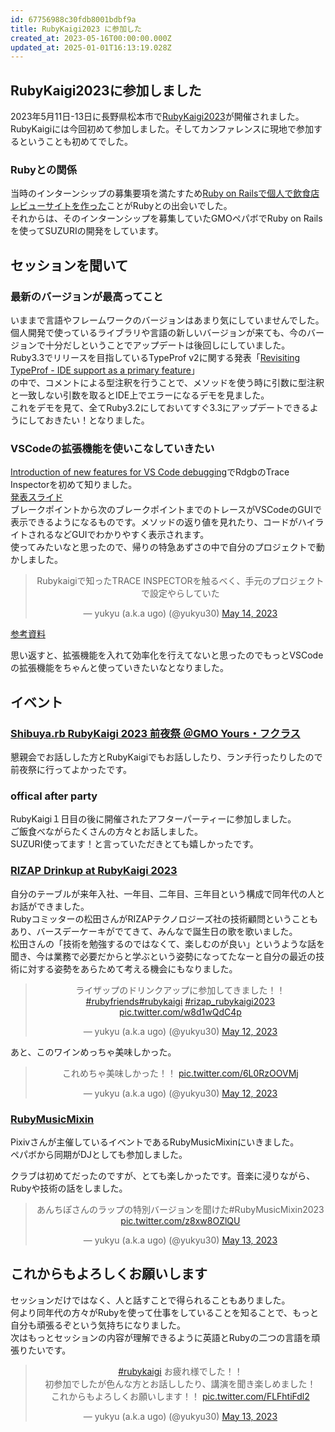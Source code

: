 ```yaml
---
id: 67756988c30fdb8001bdbf9a
title: RubyKaigi2023 に参加した
created_at: 2023-05-16T00:00:00.000Z
updated_at: 2025-01-01T16:13:19.028Z
---
```


<h2>RubyKaigi2023に参加しました</h2>
<p>2023年5月11日-13日に長野県松本市で<a href="https://rubykaigi.org/2023">RubyKaigi2023</a>が開催されました。<br>
RubyKaigiには今回初めて参加しました。そしてカンファレンスに現地で参加するということも初めてでした。</p>
<h3>Rubyとの関係</h3>
<p>当時のインターンシップの募集要項を満たすため<a href="https://zenn.dev/yu_9/articles/yu9-bumeshi-2021">Ruby on Railsで個人で飲食店レビューサイトを作った</a>ことがRubyとの出会いでした。<br>
それからは、そのインターンシップを募集していたGMOペパボでRuby on Railsを使ってSUZURIの開発をしています。</p>
<h2>セッションを聞いて</h2>
<h3>最新のバージョンが最高ってこと</h3>
<p>いままで言語やフレームワークのバージョンはあまり気にしていませんでした。個人開発で使っているライブラリや言語の新しいバージョンが来ても、今のバージョンで十分だしということでアップデートは後回しにしていました。<br>
Ruby3.3でリリースを目指しているTypeProf v2に関する発表「<a href="https://rubykaigi.org/2023/presentations/mametter.html#day2">Revisiting TypeProf - IDE support as a primary feature</a>」<br>
の中で、コメントによる型注釈を行うことで、メソッドを使う時に引数に型注釈と一致しない引数を取るとIDE上でエラーになるデモを見ました。<br>
これをデモを見て、全てRuby3.2にしておいてすぐ3.3にアップデートできるようにしておきたい！となりました。</p>
<h3>VSCodeの拡張機能を使いこなしていきたい</h3>
<p><a href="https://rubykaigi.org/2023/presentations/ono-max.html#day2">Introduction of new features for VS Code debugging</a>でRdgbのTrace Inspectorを初めて知りました。<br>
<a href="https://speakerdeck.com/onomax/introduction-of-new-features-for-vs-code-debugging">発表スライド</a><br>
ブレークポイントから次のブレークポイントまでのトレースがVSCodeのGUIで表示できるようになるものです。メソッドの返り値を見れたり、コードがハイライトされるなどGUIでわかりやすく表示されます。<br>
使ってみたいなと思ったので、帰りの特急あずさの中で自分のプロジェクトで動かしました。</p>
<blockquote class="twitter-tweet" data-dnt="true" align="center"><p lang="ja" dir="ltr">Rubykaigiで知ったTRACE INSPECTORを触るべく、手元のプロジェクトで設定やらしていた</p>&mdash; yukyu (a.k.a ugo) (@yukyu30) <a href="https://twitter.com/yukyu30/status/1657664691810996224?ref_src=twsrc%5Etfw">May 14, 2023</a></blockquote>
<script async src="https://platform.twitter.com/widgets.js" charset="utf-8"></script>
<p><a href="https://qiita.com/wataru86/items/b3bf5a579c2b128982bb">参考資料</a></p>
<p>思い返すと、拡張機能を入れて効率化を行えてないと思ったのでもっとVSCodeの拡張機能をちゃんと使っていきたいなとなりました。</p>
<h2>イベント</h2>
<h3><a href="https://gmo.connpass.com/event/279662/">Shibuya.rb RubyKaigi 2023 前夜祭 ＠GMO Yours・フクラス</a></h3>
<p>懇親会でお話しした方とRubyKaigiでもお話ししたり、ランチ行ったりしたので前夜祭に行ってよかったです。</p>
<h3>offical after party</h3>
<p>RubyKaigi１日目の後に開催されたアフターパーティーに参加しました。<br>
ご飯食べながらたくさんの方々とお話しました。<br>
SUZURI使ってます！と言っていただきとても嬉しかったです。</p>
<h3><a href="https://connpass.com/event/282292/">RIZAP Drinkup at RubyKaigi 2023</a></h3>
<p>自分のテーブルが来年入社、一年目、二年目、三年目という構成で同年代の人とお話ができました。<br>
Rubyコミッターの松田さんがRIZAPテクノロジーズ社の技術顧問ということもあり、バースデーケーキがでてきて、みんなで誕生日の歌を歌いました。<br>
松田さんの「技術を勉強するのではなくて、楽しむのが良い」というような話を聞き、今は業務で必要だからと学ぶという姿勢になってたなーと自分の最近の技術に対する姿勢をあらためて考える機会にもなりました。</p>
<blockquote class="twitter-tweet" data-dnt="true" align="center"><p lang="ja" dir="ltr">ライザップのドリンクアップに参加してきました！！<a href="https://twitter.com/hashtag/rubyfriends?src=hash&amp;ref_src=twsrc%5Etfw">#rubyfriends</a><a href="https://twitter.com/hashtag/rubykaigi?src=hash&amp;ref_src=twsrc%5Etfw">#rubykaigi</a> <a href="https://twitter.com/hashtag/rizap_rubykaigi2023?src=hash&amp;ref_src=twsrc%5Etfw">#rizap_rubykaigi2023</a> <a href="https://t.co/w8d1wQdC4p">pic.twitter.com/w8d1wQdC4p</a></p>&mdash; yukyu (a.k.a ugo) (@yukyu30) <a href="https://twitter.com/yukyu30/status/1657000903550046209?ref_src=twsrc%5Etfw">May 12, 2023</a></blockquote>
<script async src="https://platform.twitter.com/widgets.js" charset="utf-8"></script>
<p>あと、このワインめっちゃ美味しかった。</p>
<blockquote class="twitter-tweet" data-dnt="true" align="center"><p lang="ja" dir="ltr">これめちゃ美味しかった！！ <a href="https://t.co/6L0RzOOVMj">pic.twitter.com/6L0RzOOVMj</a></p>&mdash; yukyu (a.k.a ugo) (@yukyu30) <a href="https://twitter.com/yukyu30/status/1657006924133724160?ref_src=twsrc%5Etfw">May 12, 2023</a></blockquote>
<script async src="https://platform.twitter.com/widgets.js" charset="utf-8"></script>
<h3><a href="https://conference.pixiv.co.jp/2023/rubymusicmixin">RubyMusicMixin</a></h3>
<p>Pixivさんが主催しているイベントであるRubyMusicMixinにいきました。<br>
ペパボから同期がDJとしても参加しました。</p>
<p>クラブは初めてだったのですが、とても楽しかったです。音楽に浸りながら、Rubyや技術の話をしました。</p>
<blockquote class="twitter-tweet" data-dnt="true" align="center"><p lang="ja" dir="ltr">あんちぽさんのラップの特別バージョンを聞けた#RubyMusicMixin2023 <a href="https://t.co/z8xw8OZlQU">pic.twitter.com/z8xw8OZlQU</a></p>&mdash; yukyu (a.k.a ugo) (@yukyu30) <a href="https://twitter.com/yukyu30/status/1657421312799952897?ref_src=twsrc%5Etfw">May 13, 2023</a></blockquote>
<script async src="https://platform.twitter.com/widgets.js" charset="utf-8"></script>
<h2>これからもよろしくお願いします</h2>
<p>セッションだけではなく、人と話すことで得られることもありました。<br>
何より同年代の方々がRubyを使って仕事をしていることを知ることで、もっと自分も頑張るぞという気持ちになりました。<br>
次はもっとセッションの内容が理解できるように英語とRubyの二つの言語を頑張りたいです。</p>
<blockquote class="twitter-tweet" data-dnt="true" align="center"><p lang="ja" dir="ltr"><a href="https://twitter.com/hashtag/rubykaigi?src=hash&amp;ref_src=twsrc%5Etfw">#rubykaigi</a> お疲れ様でした！！<br>初参加でしたが色んな方とお話ししたり、講演を聞き楽しめました！<br>これからもよろしくお願いします！！ <a href="https://t.co/FLFhtiFdl2">pic.twitter.com/FLFhtiFdl2</a></p>&mdash; yukyu (a.k.a ugo) (@yukyu30) <a href="https://twitter.com/yukyu30/status/1657323131915337728?ref_src=twsrc%5Etfw">May 13, 2023</a></blockquote>
<script async src="https://platform.twitter.com/widgets.js" charset="utf-8"></script>
